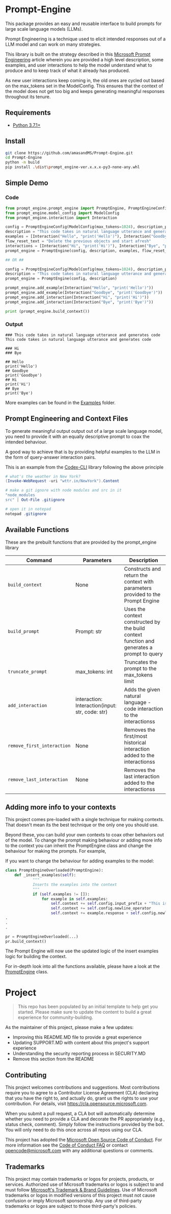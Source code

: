 # Prompt-Engine

This package provides an easy and reusable interface to build prompts for large scale language models (LLMs). 

Prompt Engineering is a technique used to elicit intended responses out of a LLM model and can work on many strategies.

This library is built on the strategy described in this [Microsoft Prompt Engineering](https://microsoft.github.io/prompt-engineering/) article wherein you are provided a high level description, some examples, and user interactions to help the model understand what to produce and to keep track of what it already has produced. 

As new user interactions keep coming in, the old ones are cycled out based on the max_tokens set in the ModelConfig. This ensures that the context of the model does not get too big and keeps generating meaningful responses throughout its tenure.  

## Requirements
* [Python 3.7.1+](https://www.python.org/downloads/)  

## Install

```bash
git clone https://github.com/amasandMS/Prompt-Engine.git
cd Prompt-Engine
python -m build
pip install .\dist\prompt_engine-ver.x.x.x-py3-none-any.whl
```

## Simple Demo

### Code
```python
from prompt_engine.prompt_engine import PromptEngine, PromptEngineConfig
from prompt_engine.model_config import ModelConfig
from prompt_engine.interaction import Interaction

config = PromptEngineConfig(ModelConfig(max_tokens=1024), description_prefix = "###")
description = "This code takes in natural language utterance and generates code This code takes in natural language utterance and generates code"
examples = [Interaction("Hello", "print('Hello')"), Interaction("Goodbye", "print('Goodbye')")]
flow_reset_text = "Delete the previous objects and start afresh"
interactions = [Interaction("Hi", "print('Hi')"), Interaction("Bye", "print('Bye')")]
prompt_engine = PromptEngine(config, description, examples, flow_reset_text, interactions)

## OR ##

config = PromptEngineConfig(ModelConfig(max_tokens=1024), description_prefix = "###")
description = "This code takes in natural language utterance and generates code This code takes in natural language utterance and generates code"
prompt_engine = PromptEngine(config, description)

prompt_engine.add_example(Interaction("Hello", "print('Hello')"))
prompt_engine.add_example(Interaction("Goodbye", "print('Goodbye')"))
prompt_engine.add_interaction(Interaction("Hi", "print('Hi')"))
prompt_engine.add_interaction(Interaction("Bye", "print('Bye')"))

print (prompt_engine.build_context())
```

### Output
```
### This code takes in natural language utterance and generates code This code takes in natural language utterance and generates code

### Hi
### Bye

## Hello
print('Hello')
## Goodbye
print('Goodbye')
## Hi
print('Hi')
## Bye
print('Bye')
```

More examples can be found in the [Examples](https://github.com/amasandMS/Prompt-Engine/tree/main/examples) folder.

## Prompt Engineering and Context Files

To generate meaningful output output out of a large scale language model, you need to provide it with an equally descriptive prompt to coax the intended behaviour. 

A good way to achieve that is by providing helpful examples to the LLM in the form of query-answer interaction pairs. 

This is an example from the [Codex-CLI](https://github.com/microsoft/Codex-CLI) library following the above principle
```powershell
# what's the weather in New York?
(Invoke-WebRequest -uri "wttr.in/NewYork").Content

# make a git ignore with node modules and src in it
"node_modules
src" | Out-File .gitignore

# open it in notepad
notepad .gitignore
```

## Available Functions

These are the prebuilt functions that are provided by the prompt_engine library

| Command | Parameters | Description |
|--|--|--|
| `build_context` | None | Constructs and return the context with parameters provided to the Prompt Engine |
| `build_prompt` | Prompt: str | Uses the context constructed by the build context function and generates a prompt to query  |
| `truncate_prompt` | max_tokens: int |Truncates the prompt to the max_tokens limit|
| `add_interaction` | interaction: Interaction(input: str, code: str) | Adds the given natural language - code interaction to the interactionss |
| `remove_first_interaction` | None | Removes the first/most historical interaction added to the interactionss |
| `remove_last_interaction` | None | Removes the last interaction added to the interactionss |

## Adding more info to your contexts

This project comes pre-loaded with a single technique for making contexts. That doesn't mean its the best technique or the only one you should use.

Beyond these, you can build your own contexts to coax other behaviors out of the model. To change the prompt making behaviour or adding more info to the context you can inherit the PromptEngine class and change the behaviour for making the prompts. For example, 

If you want to change the behaviour for adding examples to the model:
```python
class PromptEngineOverloaded(PromptEngine):
    def _insert_examples(self):
            """
            Inserts the examples into the context
            """
            if (self.examples != []):
                for example in self.examples:
                    self.context += self.config.input_prefix + "This is an example: " + example.input + self.config.input_postfix
                    self.context += self.config.newline_operator
                    self.context += example.response + self.config.newline_operator
.
.
.

pr = PromptEngineOverloaded(...)
pr.build_context()

```
The Prompt Engine will now use the updated logic of the insert examples logic for building the context.

For in-depth look into all the functions available, please have a look at the [PromptEngine](https://github.com/amasandMS/Prompt-Engine/blob/main/src/prompt_engine/prompt_engine.py) class. 

# Project

> This repo has been populated by an initial template to help get you started. Please
> make sure to update the content to build a great experience for community-building.

As the maintainer of this project, please make a few updates:

- Improving this README.MD file to provide a great experience
- Updating SUPPORT.MD with content about this project's support experience
- Understanding the security reporting process in SECURITY.MD
- Remove this section from the README

## Contributing

This project welcomes contributions and suggestions.  Most contributions require you to agree to a
Contributor License Agreement (CLA) declaring that you have the right to, and actually do, grant us
the rights to use your contribution. For details, visit https://cla.opensource.microsoft.com.

When you submit a pull request, a CLA bot will automatically determine whether you need to provide
a CLA and decorate the PR appropriately (e.g., status check, comment). Simply follow the instructions
provided by the bot. You will only need to do this once across all repos using our CLA.

This project has adopted the [Microsoft Open Source Code of Conduct](https://opensource.microsoft.com/codeofconduct/).
For more information see the [Code of Conduct FAQ](https://opensource.microsoft.com/codeofconduct/faq/) or
contact [opencode@microsoft.com](mailto:opencode@microsoft.com) with any additional questions or comments.

## Trademarks

This project may contain trademarks or logos for projects, products, or services. Authorized use of Microsoft 
trademarks or logos is subject to and must follow 
[Microsoft's Trademark & Brand Guidelines](https://www.microsoft.com/en-us/legal/intellectualproperty/trademarks/usage/general).
Use of Microsoft trademarks or logos in modified versions of this project must not cause confusion or imply Microsoft sponsorship.
Any use of third-party trademarks or logos are subject to those third-party's policies.
